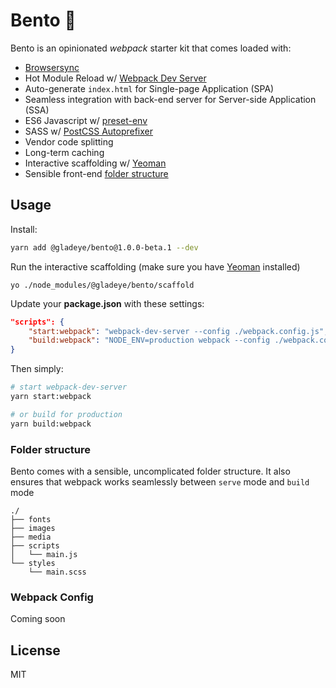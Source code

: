 # Bento 🍱

Bento is an opinionated *webpack* starter kit that comes loaded with:

- [Browsersync](https://www.browsersync.io/)
- Hot Module Reload w/ [Webpack Dev Server](https://github.com/webpack/webpack-dev-server)
- Auto-generate `index.html` for Single-page Application (SPA)
- Seamless integration with back-end server for Server-side Application (SSA)
- ES6 Javascript w/ [preset-env](https://github.com/babel/babel-preset-env)
- SASS w/ [PostCSS Autoprefixer](https://github.com/postcss/autoprefixer)
- Vendor code splitting
- Long-term caching
- Interactive scaffolding w/ [Yeoman](http://yeoman.io/)
- Sensible front-end [folder structure](#folder-structure)

## Usage

Install:

```bash
yarn add @gladeye/bento@1.0.0-beta.1 --dev
```

Run the interactive scaffolding (make sure you have [Yeoman](http://yeoman.io/) installed)

```
yo ./node_modules/@gladeye/bento/scaffold
```

Update your **package.json** with these settings:

```json
"scripts": {
    "start:webpack": "webpack-dev-server --config ./webpack.config.js",
    "build:webpack": "NODE_ENV=production webpack --config ./webpack.config.js"
}
```

Then simply:

```bash
# start webpack-dev-server
yarn start:webpack

# or build for production
yarn build:webpack
```

### Folder structure

Bento comes with a sensible, uncomplicated folder structure. It also ensures that webpack works seamlessly between `serve` mode and `build` mode

```
./
├── fonts
├── images
├── media
├── scripts
│   └── main.js
└── styles
    └── main.scss
```

### Webpack Config

Coming soon

## License

MIT
